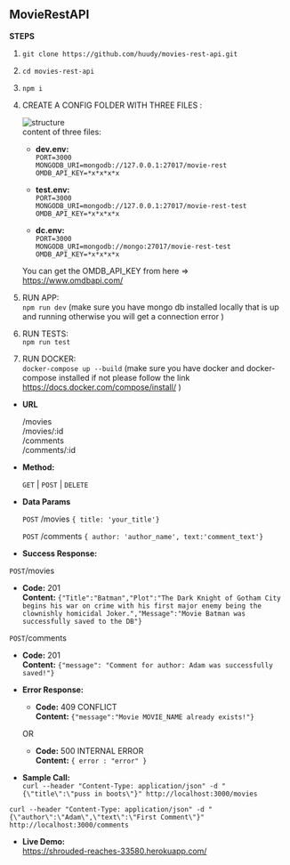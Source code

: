 ## **MovieRestAPI**

**STEPS**

1. `git clone https://github.com/huudy/movies-rest-api.git`
2. `cd movies-rest-api`
3. `npm i`

4. CREATE A CONFIG FOLDER WITH THREE FILES :<br />
   
   ![structure](https://user-images.githubusercontent.com/15052640/67496579-e4696200-f67c-11e9-8a4c-c4aba48bfb0c.png)<br />
   content of three files:
   - **dev.env:**<br />
  `PORT=3000`<br />
  `MONGODB_URI=mongodb://127.0.0.1:27017/movie-rest`<br />
  `OMDB_API_KEY=*x*x*x*x`<br />

   - **test.env:**<br />
   `PORT=3000`<br />
   `MONGODB_URI=mongodb://127.0.0.1:27017/movie-rest-test`<br />
   `OMDB_API_KEY=*x*x*x*x`<br />


   - **dc.env:**<br />
   `PORT=3000`<br />
   `MONGODB_URI=mongodb://mongo:27017/movie-rest-test`<br />
   `OMDB_API_KEY=*x*x*x*x`<br />
   
   You can get the OMDB_API_KEY from here => https://www.omdbapi.com/
   
5. RUN APP:<br />
   `npm run dev` (make sure you have mongo db installed locally that is up and running otherwise you will get a connection error )

6. RUN TESTS:<br />
   `npm run test`

7. RUN DOCKER:<br />
   `docker-compose up --build` (make sure you have docker and docker-compose installed if not please follow the link https://docs.docker.com/compose/install/ )

- **URL**<br />

  /movies<br />
  /movies/:id<br />
  /comments<br />
  /comments/:id<br />

- **Method:**

  `GET` | `POST` | `DELETE`

* **Data Params**

   `POST`
   /movies
  `{ title: 'your_title'}`
  
  `POST`
  /comments
  `{ author: 'author_name', text:'comment_text'}`

* **Success Response:**

`POST`/movies
  - **Code:** 201 <br />
    **Content:** `{"Title":"Batman","Plot":"The Dark Knight of Gotham City begins his war on crime with his first major enemy being the clownishly homicidal Joker.","Message":"Movie Batman was successfully saved to the DB"}`
 
 `POST`/comments
  - **Code:** 201 <br />
    **Content:** `{"message": "Comment for author: Adam was successfully saved!"}`

* **Error Response:**

  - **Code:** 409 CONFLICT <br />
    **Content:** `{"message":"Movie MOVIE_NAME already exists!"}`

  OR

  - **Code:** 500 INTERNAL ERROR <br />
    **Content:** `{ error : "error" }`

* **Sample Call:**<br />
`curl --header "Content-Type: application/json" -d "{\"title\":\"puss in boots\"}" http://localhost:3000/movies`<br />

`curl --header "Content-Type: application/json" -d "{\"author\":\"Adam\",\"text\":\"First Comment\"}" http://localhost:3000/comments`

* **Live Demo:**<br />
 https://shrouded-reaches-33580.herokuapp.com/
